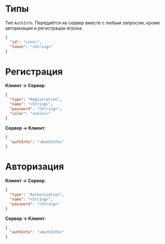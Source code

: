 # Типы

Тип `AuthInfo`. Передаётся на сервер вместе с любым запросом, кроме авторизации и регистрации игрока.

```json
{
  "id": "<int>",
  "token": "<String>"
}
```

# Регистрация

**Клиент -> Сервер**:

```json
{
  "type": "Registration",
  "name": "<String>",
  "password": "<String>",
  "color": "<Color>"
}
```

**Сервер -> Клиент**:

```json
{
  "authInfo": "<AuthInfo>"
}
```

# Авторизация

**Клиент -> Сервер**:

```json
{
  "type": "Authorization",
  "name": "<String>",
  "password": "<String>"
}
```

**Сервер -> Клиент**:

```json
{
  "authInfo": "<AuthInfo>"
}
```
